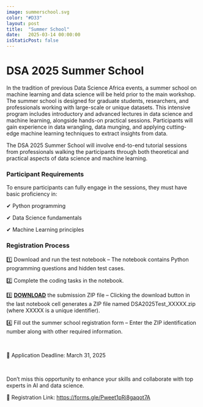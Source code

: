 ```yaml
---
image: summerschool.svg
color: "#D33"
layout: post
title:  "Summer School"
date:   2025-03-14 00:00:00
isStaticPost: false
---
```


<h1>DSA 2025 Summer School</h1>

<p>In the tradition of previous Data Science Africa events, a summer school on machine learning and data science will be held prior to the main workshop. The summer school is designed for graduate students, researchers, and professionals working with large-scale or unique datasets. This intensive program includes introductory and advanced lectures in data science and machine learning, alongside hands-on practical sessions. Participants will gain experience in data wrangling, data munging, and applying cutting-edge machine learning techniques to extract insights from data.

</p><p>The DSA 2025 Summer School will involve end-to-end tutorial sessions from professionals walking the participants through both theoretical and practical aspects of data science and machine learning.
                    
<p><h3>Participant Requirements</h3></p>
                    
<p>To ensure participants can fully engage in the sessions, they must have basic proficiency in:
</p><p>✔ Python programming
</p><p>✔ Data Science fundamentals
</p><p>✔ Machine Learning principles</p>

<p><h3>Registration Process</h3></p>
                    
<p> 1️⃣ Download and run the test notebook – The notebook contains Python programming questions and hidden test cases.
</p><p>  2️⃣ Complete the coding tasks in the notebook.
</p><p>  3️⃣ <b><a target="_blank" href="/dsa2025ibadan/assets/DSA2024Test.zip">DOWNLOAD</a></b> the submission ZIP file – Clicking the download button in the last notebook cell generates a ZIP file named DSA2025Test_XXXXX.zip (where XXXXX is a unique identifier).
</p><p>  4️⃣ Fill out the summer school registration form – Enter the ZIP identification number along with other required information.
</p>&nbsp;<p>
</p><p>📌 Application Deadline: March 31, 2025
</p>&nbsp;<p>
                    
</p><p> Don’t miss this opportunity to enhance your skills and collaborate with top experts in AI and data science.
                    
</p><p> 🔗 Registration Link: <a href="https://forms.gle/Pweet1pRi8gaqot7A" title="Workshop" target="_blank">https://forms.gle/Pweet1pRi8gaqot7A</a> 

